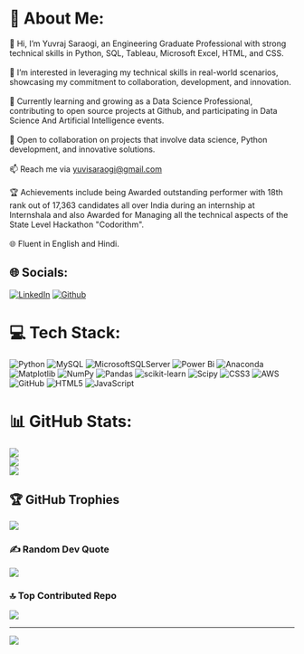 # 💫 About Me:
👋 Hi, I’m Yuvraj Saraogi, an Engineering Graduate Professional with strong technical skills in Python, SQL, Tableau, Microsoft Excel, HTML, and CSS. <br><br>👀 I’m interested in leveraging my technical skills in real-world scenarios, showcasing my commitment to collaboration, development, and innovation.<br><br>🌱 Currently learning and growing as a Data Science Professional, contributing to open source projects at Github, and participating in Data Science And Artificial Intelligence events.<br><br>💞️ Open to collaboration on projects that involve data science, Python development, and innovative solutions.<br><br>📫 Reach me via yuvisaraogi@gmail.com <br><br>🏆 Achievements include being Awarded outstanding performer with 18th rank out of 17,363 candidates all over India during an internship at Internshala and also Awarded for Managing all the technical aspects of the State Level Hackathon "Codorithm". <br><br>🌐 Fluent in English and Hindi.


## 🌐 Socials:
[![LinkedIn](https://img.shields.io/badge/LinkedIn-%230077B5.svg?logo=linkedin&logoColor=white)](https://linkedin.com/in/yuvraj-saraogi) [![Github](https://img.shields.io/badge/Github-12100E?logo=Github&logoColor=white)](https://github.com/yuvrajsaraogi) 

# 💻 Tech Stack:
![Python](https://img.shields.io/badge/python-3670A0?style=flat&logo=python&logoColor=ffdd54) ![MySQL](https://img.shields.io/badge/mysql-4479A1.svg?style=flat&logo=mysql&logoColor=white) ![MicrosoftSQLServer](https://img.shields.io/badge/Microsoft%20SQL%20Server-CC2927?style=flat&logo=microsoft%20sql%20server&logoColor=white) ![Power Bi](https://img.shields.io/badge/power_bi-F2C811?style=flat&logo=powerbi&logoColor=black) ![Anaconda](https://img.shields.io/badge/Anaconda-%2344A833.svg?style=flat&logo=anaconda&logoColor=white) ![Matplotlib](https://img.shields.io/badge/Matplotlib-%23ffffff.svg?style=flat&logo=Matplotlib&logoColor=black) ![NumPy](https://img.shields.io/badge/numpy-%23013243.svg?style=flat&logo=numpy&logoColor=white) ![Pandas](https://img.shields.io/badge/pandas-%23150458.svg?style=flat&logo=pandas&logoColor=white) ![scikit-learn](https://img.shields.io/badge/scikit--learn-%23F7931E.svg?style=flat&logo=scikit-learn&logoColor=white) ![Scipy](https://img.shields.io/badge/SciPy-%230C55A5.svg?style=flat&logo=scipy&logoColor=%white) ![CSS3](https://img.shields.io/badge/css3-%231572B6.svg?style=flat&logo=css3&logoColor=white) ![AWS](https://img.shields.io/badge/AWS-%23FF9900.svg?style=flat&logo=amazon-aws&logoColor=white) ![GitHub](https://img.shields.io/badge/github-%23121011.svg?style=flat&logo=github&logoColor=white) ![HTML5](https://img.shields.io/badge/html5-%23E34F26.svg?style=flat&logo=html5&logoColor=white) ![JavaScript](https://img.shields.io/badge/javascript-%23323330.svg?style=flat&logo=javascript&logoColor=%23F7DF1E)
# 📊 GitHub Stats:
![](https://github-readme-stats.vercel.app/api?username=yuvrajsaraogi&theme=radical&hide_border=false&include_all_commits=true&count_private=true)<br/>
![](https://github-readme-streak-stats.herokuapp.com/?user=yuvrajsaraogi&theme=radical&hide_border=false)<br/>
![](https://github-readme-stats.vercel.app/api/top-langs/?username=yuvrajsaraogi&theme=radical&hide_border=false&include_all_commits=true&count_private=true&layout=compact)

## 🏆 GitHub Trophies
![](https://github-profile-trophy.vercel.app/?username=yuvrajsaraogi&theme=radical&no-frame=false&no-bg=false&margin-w=4)

### ✍️ Random Dev Quote
![](https://quotes-github-readme.vercel.app/api?type=horizontal&theme=radical)

### 🔝 Top Contributed Repo
![](https://github-contributor-stats.vercel.app/api?username=yuvrajsaraogi&limit=5&theme=radical&combine_all_yearly_contributions=true)

---
[![](https://visitcount.itsvg.in/api?id=yuvrajsaraogi&icon=0&color=0)](https://visitcount.itsvg.in)

<!-- Proudly created with GPRM ( https://gprm.itsvg.in ) -->
